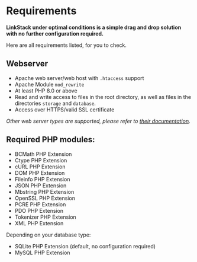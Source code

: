 # Requirements

**LinkStack under optimal conditions is a simple drag and drop solution with no further configuration required.**

Here are all requirements listed, for you to check.

## Webserver

- Apache web server/web host with ``.htaccess`` support
- Apache Module ``mod_rewrite``
- At least PHP 8.0 or above
- Read and write access to files in the root directory, as well as files in the directories ``storage`` and ``database``.
- Access over HTTPS/valid SSL certificate

*Other web server types are supported, please refer to [their documentation](./other-webservers.md)*.

## Required PHP modules:

- BCMath PHP Extension
- Ctype PHP Extension
- cURL PHP Extension
- DOM PHP Extension
- Fileinfo PHP Extension
- JSON PHP Extension
- Mbstring PHP Extension
- OpenSSL PHP Extension
- PCRE PHP Extension
- PDO PHP Extension
- Tokenizer PHP Extension
- XML PHP Extension

Depending on your database type:

- SQLite PHP Extension (default, no configuration required)
- MySQL PHP Extension

